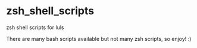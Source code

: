 # zsh_shell_scripts
zsh shell scripts for luls

There are many bash scripts available but not many zsh scripts, so enjoy! :)

